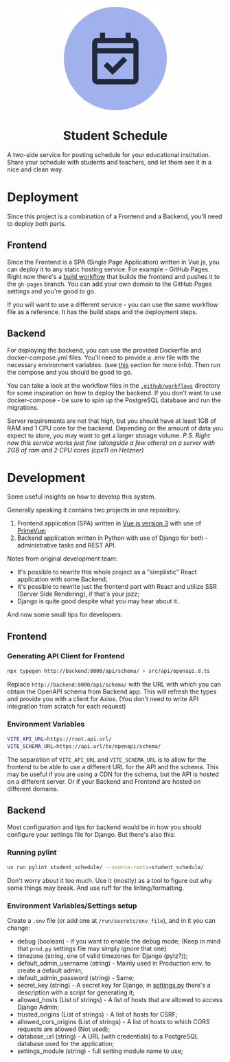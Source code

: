 <p align="center">
    <img src="logo.svg" alt="Student Schedule Logo" style="max-width: 256px; width: 15rem;">
    <h1 align="center">Student Schedule</h1>
</p>

A two-side service for posting schedule for your educational institution.
Share your schedule with students and teachers, and let them see it in a nice and clean way.

# Deployment

Since this project is a combination of a Frontend and a Backend, you'll need to deploy both parts.

## Frontend

Since the Frontend is a SPA (Single Page Application) written in Vue.js, you can deploy it to any static hosting service.
For example - GitHub Pages.
Right now there's a [build workflow](/.github/workflows/frontend.yml) that builds the frontend and pushes it to the `gh-pages` branch.
You can add your own domain to the GitHub Pages settings and you're good to go.

If you will want to use a different service - you can use the same workflow file as a reference.
It has the build steps and the deployment steps.

## Backend

For deploying the backend, you can use the provided Dockerfile and docker-compose.yml files.
You'll need to provide a .env file with the necessary environment variables. (see [this](#environment-variablessettings-setup) section for more info).
Then run the compose and you should be good to go.

You can take a look at the workflow files in the [`.github/workflows`](/.github/workflows/) directory for some inspiration on how to deploy the backend.
If you don't want to use docker-compose - be sure to spin up the PostgreSQL database and run the migrations.

Server requirements are not that high, but you should have at least 1GB of RAM and 1 CPU core for the backend.
Depending on the amount of data you expect to store, you may want to get a larger storage volume.
*P.S. Right now this service works just fine (alongside a few others) on a server with 2GB of ram and 2 CPU cores (cpx11 on Hetzner)*


# Development
Some useful insights on how to develop this system.

Generally speaking it contains two projects in one repository.
1. Frontend application (SPA) written in [Vue.js version 3](https://vuejs.org/) with use of [PrimeVue](https://primevue.org/);
2. Backend application written in Python with use of Django for both - administrative tasks and REST API.

Notes from original development team:
- It's possible to rewrite this whole project as a "simplistic" React application with some Backend;
- It's possible to rewrite just the frontend part with React and utilize SSR (Server Side Rendering), if that's your jazz;
- Django is quite good despite what you may hear about it.

And now some small tips for developers.

## Frontend
### Generating API Client for Frontend
```bash
npx typegen http://backend:8000/api/schema/ > src/api/openapi.d.ts
```
Replace `http://backend:8000/api/schema/` with the URL with which you can obtain the OpenAPI schema from Backend app.
This will refresh the types and provide you with a client for Axios. (You don't need to write API integration from scratch for each request)

### Environment Variables
```bash
VITE_API_URL=https://root.api.url/
VITE_SCHEMA_URL=https://api.url/to/openapi/schema/
```
The separation of `VITE_API_URL` and `VITE_SCHEMA_URL` is to allow for the frontend to be able to use a different URL for the API and the schema.
This may be useful if you are using a CDN for the schema, but the API is hosted on a different server.
Or if your Backend and Frontend are hosted on different domains.

## Backend
Most configuration and tips for backend would be in how you should configure your settings file for Django.
But there's also this:
### Running pylint
```bash
uv run pylint student_schedule/ --source-roots=student_schedule/
```

Don't worry about it too much. Use it (mostly) as a tool to figure out why some things may break.
And use ruff for the linting/formatting.

### Environment Variables/Settings setup
Create a `.env` file (or add one at `/run/secrets/env_file`), and in it you can change:
- debug (boolean) - if you want to enable the debug mode; (Keep in mind that `prod.py` settings file may simply ignore that one)
- timezone (string, one of valid timezones for Django (pytz?));
- default_admin_username (string) - Mainly used in Production env. to create a default admin;
- default_admin_password (string) - Same;
- secret_key (string) - A secret key for Django, in [settings.py](/student_schedule/student_schedule/settings.py) there's a description with a script for generating it;
- allowed_hosts (List of strings) - A list of hosts that are allowed to access Django Admin;
- trusted_origins (List of strings) - A list of hosts for CSRF;
- allowed_cors_origins (List of strings) - A list of hosts to which CORS requests are allowed (Not used);
- database_url (string) - A URL (with credentials) to a PostgreSQL database used for the application;
- settings_module (string) - full setting module name to use;